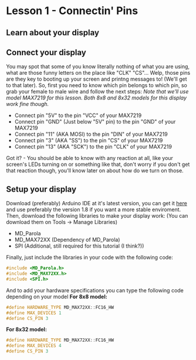 # Lesson 1 - Connectin' Pins
## Learn about your display

## Connect your display
You may spot that some of you know literally nothing of what you are using, what are those funny letters on the place like "CLK" "CS"... Welp, those pins are they key to booting up your screen and printng messages to! (We'll get to that later).
So, first you need to know which pin belongs to which pin, so grab your female to male wire and follow the next steps:
*Note that we'll use model MAX7219 for this lesson. Both 8x8 and 8x32 models for this display work fine though.*
- Connect pin "5V" to the pin "VCC" of your MAX7219
- Connect pin "GND" (Just below "5V" pin) to the pin "GND" of your MAX7219
- Connect pin "11" (AKA MOSI) to the pin "DIN" of your MAX7219
- Connect pin "3" (AKA "SS") to the pin "CS" of your MAX7219
- Connect pin "13" (AKA "SCK") to the pin "CLK" of your MAX7219

Got it? - You should be able to know with any reaction at all, like your screen's LEDs turning on or something like that, don't worry if you don't get that reaction though, you'll know later on about how do we turn on those.
## Setup your display
Download (preferably) Arduino IDE at it's latest version, you can get it [here](https://www.arduino.cc/en/software) and use preferably the version 1.8 if you want a more stable enviroment.
Then, download the following libraries to make your display work: (You can download them on Tools → Manage Libraries)
- MD_Parola
- MD_MAX72XX (Dependency of MD_Parola)
- SPI (Additional, still required for this tutorial (I think?))

Finally, just include the libraries in your code with the following code:
```cpp
#include <MD_Parola.h>
#include <MD_MAX72XX.h>
#include <SPI.h>
```
And to add your hardware specifications you can type the following code depending on your model
**For 8x8 model:**
```cpp
#define HARDWARE_TYPE MD_MAX72XX::FC16_HW
#define MAX_DEVICES 1
#define CS_PIN 3
```
**For 8x32 model:**
```cpp
#define HARDWARE_TYPE MD_MAX72XX::FC16_HW
#define MAX_DEVICES 4
#define CS_PIN 3
```
